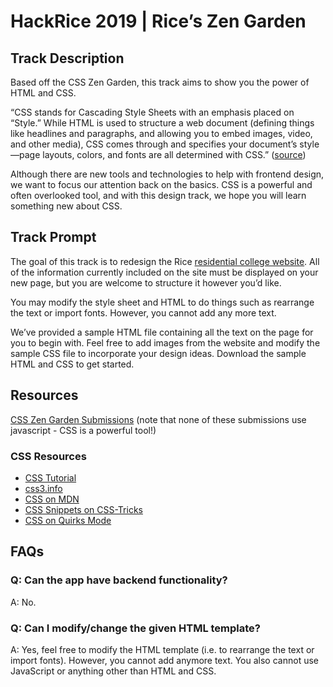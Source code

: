#  HackRice 2019 | Rice’s Zen Garden

## Track Description
Based off the CSS Zen Garden, this track aims to show you the power of HTML and CSS. 

“CSS stands for Cascading Style Sheets with an emphasis placed on “Style.” While HTML is used to structure a web document (defining things like headlines and paragraphs, and allowing you to embed images, video, and other media), CSS comes through and specifies your document’s style—page layouts, colors, and fonts are all determined with CSS.” ([source](https://skillcrush.com/2012/04/03/css/))

Although there are new tools and technologies to help with frontend design, we want to focus our attention back on the basics. CSS is a powerful and often overlooked tool, and with this design track, we hope you will learn something new about CSS. 

## Track Prompt
The goal of this track is to redesign the Rice [residential college website](https://dou.rice.edu/residential-colleges). All of the information currently included on the site must be displayed on your new page, but you are welcome to structure it however you’d like. 

You may modify the style sheet and HTML to do things such as rearrange the text or import fonts. However, you cannot add any more text. 

We’ve provided a sample HTML file containing all the text on the page for you to begin with. Feel free to add images from the website and modify the sample CSS file to incorporate your design ideas. Download the sample HTML and CSS to get started. 

## Resources
[CSS Zen Garden Submissions](http://www.mezzoblue.com/zengarden/alldesigns/) (note that none of these submissions use javascript - CSS is a powerful tool!)

### CSS Resources 
* [CSS Tutorial](https://www.w3schools.com/css/default.asp)
* [css3.info](http://www.css3.info/)
* [CSS on MDN](https://developer.mozilla.org/en-US/docs/Web/CSS)
* [CSS Snippets on CSS-Tricks](https://developer.mozilla.org/en-US/docs/Web/CSS)
* [CSS on Quirks Mode](http://css-tricks.com/snippets/)

## FAQs

### Q: Can the app have backend functionality?
A: No.

### Q: Can I modify/change the given HTML template?
A: Yes, feel free to modify the HTML template (i.e. to rearrange the text or import fonts). However, you cannot add anymore text. You also cannot use JavaScript or anything other than HTML and CSS.
